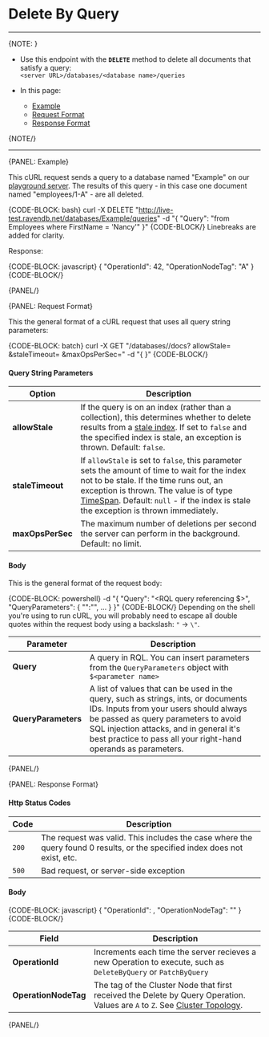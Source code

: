 ﻿# Delete By Query

---

{NOTE: }

* Use this endpoint with the **`DELETE`** method to delete all documents that satisfy a query:  
`<server URL>/databases/<database name>/queries`  

* In this page:  
  * [Example](../../../client-api/rest-api/querying/delete-by-query#example)  
  * [Request Format](../../../client-api/rest-api/querying/delete-by-query#request-format)  
  * [Response Format](../../../client-api/rest-api/querying/delete-by-query#response-format)  

{NOTE/}

---

{PANEL: Example}

This cURL request sends a query to a database named "Example" on our [playground server](http://live-test.ravendb.net). The 
results of this query - in this case one document named "employees/1-A" - are all deleted.  

{CODE-BLOCK: bash}
curl -X DELETE "http://live-test.ravendb.net/databases/Example/queries"
-d "{ \"Query\": \"from Employees where FirstName = 'Nancy'\" }"
{CODE-BLOCK/}
Linebreaks are added for clarity.  

Response:

{CODE-BLOCK: javascript}
{
    "OperationId": 42,
    "OperationNodeTag": "A"
}
{CODE-BLOCK/}

{PANEL/}

{PANEL: Request Format}

This the general format of a cURL request that uses all query string parameters:

{CODE-BLOCK: batch}
curl -X GET "<server URL>/databases/<database name>/docs?
            allowStale=<boolean>
            &staleTimeout=<TimeSpan>
            &maxOpsPerSec=<integer>"
-d "{ }"
{CODE-BLOCK/}

#### Query String Parameters

| Option | Description |
| - | - |
| **allowStale** | If the query is on an index (rather than a collection), this determines whether to delete results from a [stale index](../../../indexes/stale-indexes). If set to `false` and the specified index is stale, an exception is thrown. Default: `false`. |
| **staleTimeout** | If `allowStale` is set to `false`, this parameter sets the amount of time to wait for the index not to be stale. If the time runs out, an exception is thrown. The value is of type [TimeSpan](https://docs.microsoft.com/en-us/dotnet/api/system.timespan). Default: `null` - if the index is stale the exception is thrown immediately. |
| **maxOpsPerSec** | The maximum number of deletions per second the server can perform in the background. Default: no limit. |

#### Body

This is the general format of the request body:

{CODE-BLOCK: powershell}
-d "{
    \"Query\": \"<RQL query referencing $<name>>\",
    \"QueryParameters\": {
        \"<name>\":\"<parameter>\",
        ...
    }
}"
{CODE-BLOCK/}
Depending on the shell you're using to run cURL, you will probably need to escape all 
double quotes within the request body using a backslash: `"` -> `\"`.  

| Parameter | Description |
| - | - |
| **Query** | A query in RQL. You can insert parameters from the `QueryParameters` object with `$<parameter name>` |
| **QueryParameters** | A list of values that can be used in the query, such as strings, ints, or documents IDs. Inputs from your users should always be passed as query parameters to avoid SQL injection attacks, and in general it's best practice to pass all your right-hand operands as parameters. |
{PANEL/}

{PANEL: Response Format}

#### Http Status Codes

| Code | Description |
| - | - |
| `200` | The request was valid. This includes the case where the query found 0 results, or the specified index does not exist, etc. |
| `500` | Bad request, or server-side exception |

#### Body

{CODE-BLOCK: javascript}
{
    "OperationId": <int>,
    "OperationNodeTag": "<cluster node tag>"
}
{CODE-BLOCK/}

| Field | Description |
| - | - |
| **OperationId** | Increments each time the server recieves a new Operation to execute, such as `DeleteByQuery` or `PatchByQuery` |
| **OperationNodeTag** | The tag of the Cluster Node that first received the Delete by Query Operation. Values are `A` to `Z`. See [Cluster Topology](../../../server/clustering/rachis/cluster-topology). |
{PANEL/}
